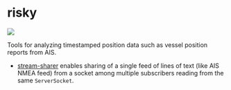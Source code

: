 risky
=====

<a href="https://travis-ci.org/amsa-code/risky"><img src="https://travis-ci.org/amsa-code/risky.svg"/></a>

Tools for analyzing timestamped position data such as vessel position reports from AIS.

* [stream-sharer](stream-sharer) enables sharing of a single feed of lines of text (like AIS NMEA feed) from a socket among multiple subscribers reading from the same ```ServerSocket```.
